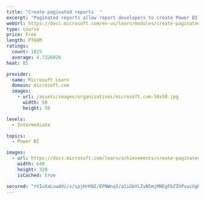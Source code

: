 ```yaml
---
title: "Create paginated reports  "
excerpt: "Paginated reports allow report developers to create Power BI artifacts that have tightly controlled rendering requirements. Paginated reports are ideal for creating sales invoices, receipts, purchase orders, and tabular data. This module will teach you how to create reports, add parameters, and work with tables and charts in paginated reports."
webUrl: https://docs.microsoft.com/en-us/learn/modules/create-paginated-reports-power-bi/
type: course
price: Free
length: PT60M
ratings:
  count: 1825
  average: 4.7326026
heat: 85

provider:
  name: Microsoft Learn
  domain: microsoft.com
  images:
    - url: /assets/images/organizations/microsoft.com-50x50.jpg
      width: 50
      height: 50

levels:
  - Intermediate

topics:
  - Power BI

images:
  - url: https://docs.microsoft.com/learn/achievements/create-paginated-reports-power-bi-social.png
    width: 640
    height: 320
    isCached: true

secured: "rVIuXaLuwddi/s/spjHrKNI/EPNWnq5/a1iGbYLZvN5mjMNEgFbZIhPvucUgRXgCRp+VpJnfvrHBTFkMK2NbU2YJzrbP83e/JVqP3lE6tptmfE4dHZ8jc2ZZ0kzQ/c85ZgiaPua6DA5ykmw+qBfTa+i5jXYdg4R9afMiF8BAc+biZdq5kNA8Ztq5OgYJv1+15l+stLpvAqhnGpDIzMlDqDbSHiOBfJ5MbAJEDcyYH93vNe8NyGhxi82jYbGPkGKG27a7dJiLT3ek121WqLKHt5KQIpq1szpQHQ+DMPc4jJmtZMJswzg1+/QSRenm+eWXCEuvQ4nw7o8f8sa1/2qNcv8mq56ftB1vBeYtkxzfHNT1PFrh5LqlheJ4MY4E6E+FxWoOpgcrB6oOSxy/QuqHDcVjDrbLlONXOLHE3n8l5NI=;actynjz67mH0z4fhmmBXxg=="
---
```


